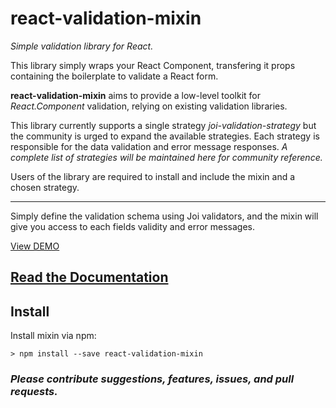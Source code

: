 # react-validation-mixin
_Simple validation library for React._

This library simply wraps your React Component, transfering it props containing the boilerplate to validate a React form.

**react-validation-mixin** aims to provide a low-level toolkit for _React.Component_ validation, relying on existing validation libraries.

This library currently supports a single strategy _joi-validation-strategy_ but the community is urged to expand the available strategies. Each strategy is responsible for the data validation and error message responses. _A complete list of strategies will be maintained here for community reference._

Users of the library are required to install and include the mixin and a chosen strategy.

---

Simply define the validation schema using Joi validators, and the mixin will give you access to each fields validity and error messages.

[View DEMO](http://jurassix.github.io/react-validation-mixin/)

## [Read the Documentation](http://jurassix.github.io/react-validation-mixin/)

## Install

Install mixin via npm:

    > npm install --save react-validation-mixin

### _Please contribute suggestions, features, issues, and pull requests._
